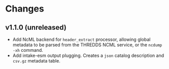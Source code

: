# Changes

## v1.1.0 (unreleased)
- Add NcML backend for `header_extract` processor, allowing global metadata to be parsed from the THREDDS NCML service, or the `ncdump -xh` command.
- Add intake-esm output plugging. Creates a `json` catalog description and `csv.gz` metadata table.
